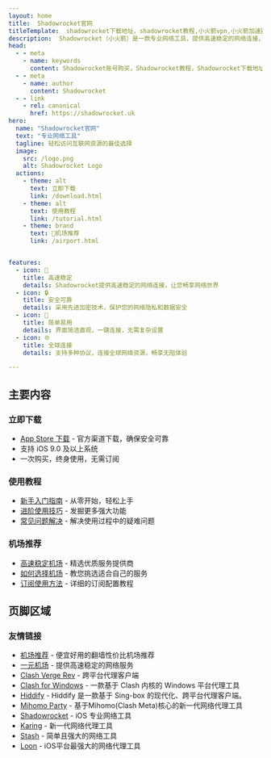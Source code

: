```yaml
---
layout: home
title:  Shadowrocket官网
titleTemplate:  shadowrocket下载地址，shadowrocket教程,小火箭vpn,小火箭加速器
description:  Shadowrocket（小火箭）是一款专业网络工具，提供高速稳定的网络连接，帮助用户轻松访问互联网资源。
head:
  - - meta
    - name: keywords
      content: Shadowrocket账号购买，Shadowrocket教程，Shadowrocket下载地址，Shadowrocket官网,Shadowrocket安装,Shadowrocket成品号,Shadowrocket共享账号,苹果小火箭账号,shadowrocket小火箭购买
  - - meta
    - name: author
      content: Shadowrocket
  - - link
    - rel: canonical
      href: https://shadowrocket.uk
hero:
  name: "Shadowrocket官网"
  text: "专业网络工具"
  tagline: 轻松访问互联网资源的最佳选择
  image:
    src: /logo.png
    alt: Shadowrocket Logo
  actions:
    - theme: alt
      text: 立即下载
      link: /download.html
    - theme: alt
      text: 使用教程
      link: /tutorial.html
    - theme: brand
      text: 🎉机场推荐
      link: /airport.html


features:
  - icon: 🚀
    title: 高速稳定
    details: Shadowrocket提供高速稳定的网络连接，让您畅享网络世界
  - icon: 🔒
    title: 安全可靠
    details: 采用先进加密技术，保护您的网络隐私和数据安全
  - icon: 📱
    title: 简单易用
    details: 界面简洁直观，一键连接，无需复杂设置
  - icon: 🌐
    title: 全球连接
    details: 支持多种协议，连接全球网络资源，畅享无阻体验

---
```


## 主要内容

### 立即下载

- [App Store 下载](https://apps.apple.com/app/id932747118) - 官方渠道下载，确保安全可靠
- 支持 iOS 9.0 及以上系统
- 一次购买，终身使用，无需订阅

### 使用教程

- [新手入门指南](/tutorial.html#新手入门) - 从零开始，轻松上手
- [进阶使用技巧](/tutorial.html#进阶使用) - 发掘更多强大功能
- [常见问题解决](/faq.html) - 解决使用过程中的疑难问题

### 机场推荐

- [高速稳定机场](/airport.html#推荐机场) - 精选优质服务提供商
- [如何选择机场](/airport.html#选择指南) - 教您挑选适合自己的服务
- [订阅使用方法](/airport.html#订阅教程) - 详细的订阅配置教程

## 页脚区域

### 友情链接
- [机场推荐](https://jichangtuijian.uk) - 便宜好用的翻墙性价比机场推荐
- [一元机场](https://一元.site/) - 提供高速稳定的网络服务
- [Clash Verge Rev](https://clash-verge-rev.org/) - 跨平台代理客户端
- [Clash for Windows](https://clashcn.org) - 一款基于 Clash 内核的 Windows 平台代理工具
- [Hiddify](https://hiddifycn.org) - Hiddify 是一款基于 Sing-box 的现代化、跨平台代理客户端。
- [Mihomo Party](https://mihomo.bid) - 基于Mihomo(Clash Meta)核心的新一代网络代理工具
- [Shadowrocket](https://shadowrocket.uk) - iOS 专业网络工具
- [Karing](https://karing.uk) - 新一代网络代理工具
- [Stash](https://stashapp.uk) - 简单且强大的网络工具
- [Loon](https://nsloon.uk) - iOS平台最强大的网络代理工具